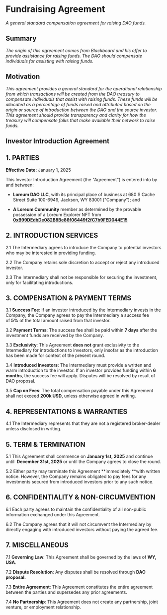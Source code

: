 # Fundraising Agreement

_A general standard compensation agreement for raising DAO funds._

## Summary

_The origin of this agreement comes from Blackbeard and his offer to provide assistance for raising funds. The DAO should compensate individuals for assisting with raising funds._

## Motivation

_This agreement provides a general standard for the operational relationship from which transactions will be created from the DAO treasury to compensate individuals that assist with raising funds. These funds will be allocated as a percentage of funds raised and attributed based on the origin or source of introduction between the DAO and the source investor. This agreement should provide transparency and clarity for how the treasury will compensate folks that make available their network to raise funds._

## Investor Introduction Agreement

## 1. PARTIES

**Effective Date:** January 1, 2025

This Investor Introduction Agreement (the "Agreement") is entered into by and between:

- **Loreum DAO LLC**, with its principal place of business at 680 S Cache Street Suite 100-6949, Jackson, WY 83001 ("Company"); and

- **A Loreum Community** member as determined by the provable possession of a Loreum Explorer NFT from **[0xB99DEdbDe082B8Be86f06449f2fC7b9FED044E15](https://etherscan.io/address/0xB99DEdbDe082B8Be86f06449f2fC7b9FED044E15)**


## 2. INTRODUCTION SERVICES

2.1 The Intermediary agrees to introduce the Company to potential investors who may be interested in providing funding.


2.2 The Company retains sole discretion to accept or reject any introduced investor.


2.3 The Intermediary shall not be responsible for securing the investment, only for facilitating introductions.

## 3. COMPENSATION & PAYMENT TERMS

3.1 **Success Fee**: If an investor introduced by the Intermediary invests in the Company, the Company agrees to pay the Intermediary a success fee of **5%** of the total amount raised from that investor.


3.2 **Payment Terms**: The success fee shall be paid within **7 days** after the investment funds are received by the Company.


3.3 **Exclusivity**: This Agreement **does not** grant exclusivity to the Intermediary for introductions to investors, only insofar as the introduction has been made for context of the present round.


3.4 **Introduced Investors**: The Intermediary must provide a written and warm introduction to the investor. If an investor provides funding within **6 months**, the success fee will apply. Disputes will be resolved by result of DAO proposal.


3.5 **Cap on Fees**: The total compensation payable under this Agreement shall not exceed **200k USD**, unless otherwise agreed in writing.

## 4. REPRESENTATIONS & WARRANTIES

4.1 The Intermediary represents that they are not a registered broker-dealer unless disclosed in writing.

## 5. TERM & TERMINATION

5.1 This Agreement shall commence on **January 1st, 2025** and continue until  **December 31st, 2025** or until the Company agrees to close the round.


5.2 Either party may terminate this Agreement **immediately **with written notice. However, the Company remains obligated to pay fees for any investments secured from introduced investors prior to any such notice.

## 6. CONFIDENTIALITY & NON-CIRCUMVENTION

6.1 Each party agrees to maintain the confidentiality of all non-public information exchanged under this Agreement.


6.2 The Company agrees that it will not circumvent the Intermediary by directly engaging with introduced investors without paying the agreed fee.

## 7. MISCELLANEOUS

7.1 **Governing Law**: This Agreement shall be governed by the laws of **WY, USA**.


7.2 **Dispute Resolution**: Any disputes shall be resolved through **DAO proposal.**


7.3 **Entire Agreement**: This Agreement constitutes the entire agreement between the parties and supersedes any prior agreements.


7.4 **No Partnership**: This Agreement does not create any partnership, joint venture, or employment relationship.
